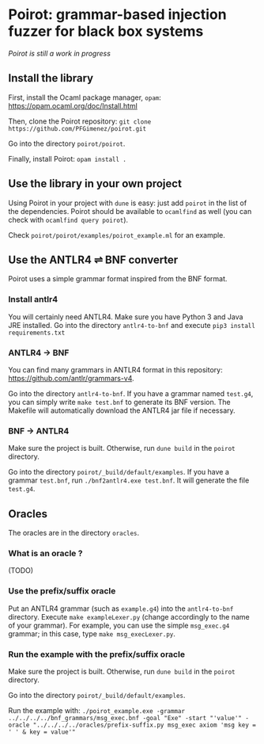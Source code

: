 # Poirot: grammar-based injection fuzzer for black box systems
  
_Poirot is still a work in progress_
  
## Install the library

First, install the Ocaml package manager, `opam`: https://opam.ocaml.org/doc/Install.html

Then, clone the Poirot repository: `git clone https://github.com/PFGimenez/poirot.git`

Go into the directory `poirot/poirot`.

Finally, install Poirot: `opam install .`

## Use the library in your own project

Using Poirot in your project with `dune` is easy: just add `poirot` in the list of the dependencies. Poirot should be available to `ocamlfind` as well (you can check with `ocamlfind query poirot`).

Check `poirot/poirot/examples/poirot_example.ml` for an example.

## Use the ANTLR4 ⇌ BNF converter

Poirot uses a simple grammar format inspired from the BNF format.

### Install antlr4

You will certainly need ANTLR4. Make sure you have Python 3 and Java JRE installed. Go into the directory `antlr4-to-bnf` and execute `pip3 install requirements.txt`

### ANTLR4 → BNF

You can find many grammars in ANTLR4 format in this repository: https://github.com/antlr/grammars-v4.

Go into the directory `antlr4-to-bnf`. If you have a grammar named `test.g4`, you can simply write `make test.bnf` to generate its BNF version. The Makefile will automatically download the ANTLR4 jar file if necessary.

### BNF → ANTLR4

Make sure the project is built. Otherwise, run `dune build` in the `poirot` directory.

Go into the directory `poirot/_build/default/examples`. If you have a grammar `test.bnf`, run `./bnf2antlr4.exe test.bnf`. It will generate the file `test.g4`.

## Oracles

The oracles are in the directory `oracles`.

### What is an oracle ?

(TODO)

### Use the prefix/suffix oracle

Put an ANTLR4 grammar (such as `example.g4`) into the `antlr4-to-bnf` directory. Execute `make exampleLexer.py` (change accordingly to the name of your grammar). For example, you can use the simple `msg_exec.g4` grammar; in this case, type `make msg_execLexer.py`.

### Run the example with the prefix/suffix oracle

Make sure the project is built. Otherwise, run `dune build` in the `poirot` directory.

Go into the directory `poirot/_build/default/examples`.

Run the example with: `./poirot_example.exe -grammar ../../../../bnf_grammars/msg_exec.bnf -goal "Exe" -start "'value'" -oracle "../../../../oracles/prefix-suffix.py msg_exec axiom 'msg key = ' ' & key = value'"`

